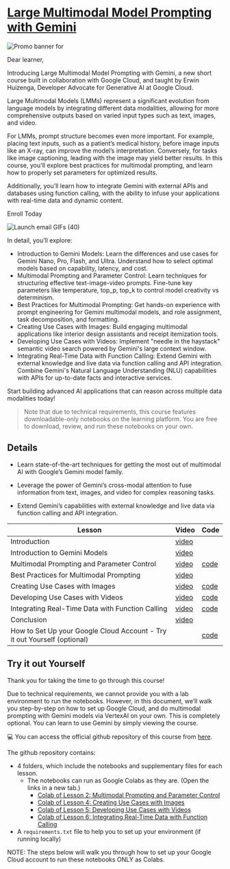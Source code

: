 # [Large Multimodal Model Prompting with Gemini](https://learn.deeplearning.ai/courses/large-multimodal-model-prompting-with-gemini/)

![Promo banner for](https://ci3.googleusercontent.com/meips/ADKq_Na9Tkp-uHkpk5LyGeR35JyEcQoOGW-j7GBO7VS7lklagsVRIEX0Lz-BO41Y8rCYIVkqkFm9ocOHrWO47pvI5WkPmh0HWUMJd6mDH790kGgh-ULu0JBdofmzTZky3CFe-1uHqk9Om64Ral2i4dfzapXJRtNskkCHBQzhlURV-EgZTdla8cSaQ80z2gnkVhP7pmkggS-953v_j3l6rP_BIW-y9vxgwfVG_i1amlS4zg=s0-d-e1-ft#https://info.deeplearning.ai/hs-fs/hubfs/DeepLearning_Gemini_Banner_2070x1080.png?width=1120&upscale=true&name=DeepLearning_Gemini_Banner_2070x1080.png)

Dear learner, 

 

Introducing Large Multimodal Model Prompting with Gemini, a new short course built in collaboration with Google Cloud, and taught by Erwin Huizenga, Developer Advocate for Generative AI at Google Cloud.

 

Large Multimodal Models (LMMs) represent a significant evolution from language models by integrating different data modalities, allowing for more comprehensive outputs based on varied input types such as text, images, and video.

 

For LMMs, prompt structure becomes even more important. For example, placing text inputs, such as a patient’s medical history, before image inputs like an X-ray, can improve the model’s interpretation. Conversely, for tasks like image captioning, leading with the image may yield better results. In this course, you'll explore best practices for multimodal prompting, and learn how to properly set parameters for optimized results.

 

Additionally, you’ll learn how to integrate Gemini with external APIs and databases using function calling, with the ability to infuse your applications with real-time data and dynamic content.

Enroll Today

![Launch email GIFs (40)](https://ci3.googleusercontent.com/meips/ADKq_NaAl_q7VZDiEmQqF0jZLw69gm0kVImzztthG-WhKskRmEjiAUyoJs5LCdpcFoGSykMD50o2glgROlKzmuTa80qB1WJfvFbIlNR_b1ur7Pd1tpLXwOZsxcQZ_G7IZCdfowRJzzJRmhoMZMhguYRYkwWfvq6qFqsoriRa2zWvND8puqIxYIG-R63VAeph5Nkf5VQX2DzuBzE0tDrl1uwP=s0-d-e1-ft#https://info.deeplearning.ai/hs-fs/hubfs/Launch%20email%20GIFs%20(40).gif?width=1120&upscale=true&name=Launch%20email%20GIFs%20(40).gif)

In detail, you’ll explore:

  -  Introduction to Gemini Models: Learn the differences and use cases for Gemini Nano, Pro, Flash, and Ultra. Understand how to select optimal models based on capability, latency, and cost.
  -  Multimodal Prompting and Parameter Control: Learn techniques for structuring effective text-image-video prompts. Fine-tune key parameters like temperature, top_p, top_k to control model creativity vs determinism.
  -  Best Practices for Multimodal Prompting: Get hands-on experience with prompt engineering for Gemini multimodal models, and role assignment, task decomposition, and formatting. 
  -  Creating Use Cases with Images: Build engaging multimodal applications like interior design assistants and receipt itemization tools. 
  -  Developing Use Cases with Videos: Implement "needle in the haystack" semantic video search powered by Gemini's large context window. 
  -  Integrating Real-Time Data with Function Calling: Extend Gemini with external knowledge and live data via function calling and API integration. Combine Gemini's Natural Language Understanding (NLU) capabilities with APIs for up-to-date facts and interactive services.

Start building advanced AI applications that can reason across multiple data modalities today!

 

> Note that due to technical requirements, this course features downloadable-only notebooks on the learning platform. You are free to download, review, and run these notebooks on your own.

## Details
- Learn state-of-the-art techniques for getting the most out of multimodal AI with Google’s Gemini model family.

- Leverage the power of Gemini’s cross-modal attention to fuse information from text, images, and video for complex reasoning tasks.

- Extend Gemini’s capabilities with external knowledge and live data via function calling and API integration.


|Lesson|Video|Code|
|-|-|-|
|Introduction|[video](https://dyckms5inbsqq.cloudfront.net/GC/C4/L0/sc-GC-C4-L0-master.m3u8)||
|Introduction to Gemini Models|[video](https://dyckms5inbsqq.cloudfront.net/GC/C4/L1/sc-GC-C4-L1-master.m3u8)||
|Multimodal Prompting and Parameter Control|[video](https://dyckms5inbsqq.cloudfront.net/GC/C4/L2/sc-GC-C4-L2-master.m3u8)|[code](https://github.com/https-deeplearning-ai/sc-gc-c4-gemini-public/tree/main/lesson-2)|
|Best Practices for Multimodal Prompting|[video](https://dyckms5inbsqq.cloudfront.net/GC/C4/L3/sc-GC-C4-L3-master.m3u8)||
|Creating Use Cases with Images|[video](https://dyckms5inbsqq.cloudfront.net/GC/C4/L4/sc-GC-C4-L4-master.m3u8)|[code](https://github.com/https-deeplearning-ai/sc-gc-c4-gemini-public/tree/main/lesson-4)|
|Developing Use Cases with Videos|[video](https://dyckms5inbsqq.cloudfront.net/GC/C4/L5/sc-GC-C4-L5-master.m3u8)|[code](https://github.com/https-deeplearning-ai/sc-gc-c4-gemini-public/tree/main/lesson-5)|
|Integrating Real-Time Data with Function Calling|[video](https://dyckms5inbsqq.cloudfront.net/GC/C4/L6/sc-GC-C4-L6-master.m3u8)|[code](https://github.com/https-deeplearning-ai/sc-gc-c4-gemini-public/tree/main/lesson-6)|
|Conclusion|[video](https://dyckms5inbsqq.cloudfront.net/GC/C4/Conclusion/sc-GC-C4-Conclusion-master.m3u8)||
|How to Set Up your Google Cloud Account - Try it out Yourself (optional)||[code]()|


## Try it out Yourself
Thank you for taking the time to go through this course! 


Due to technical requirements, we cannot  provide you with a lab environment to run the notebooks. However, in this document, we’ll walk you step-by-step on how to set up Google Cloud, and do multimodal prompting with Gemini models via VertexAI on your own. This is completely optional. You can learn to use Gemini by simply viewing the course.


💻 You can access the official github repository of this course from [here](https://www.google.com/url?q=https://github.com/https-deeplearning-ai/sc-gc-c4-gemini-public&sa=D&source=editors&ust=1724806171124720&usg=AOvVaw0BAgF_oCnbSwSB86VQlbd3).

The github repository contains:

- 4 folders, which include the notebooks and supplementary files for each lesson.
  - The notebooks can run as Google Colabs as they are. (Open the links in a new tab.)
    - [Colab of Lesson 2: Multimodal Prompting and Parameter Control](https://www.google.com/url?q=https://colab.sandbox.google.com/github/https-deeplearning-ai/sc-gc-c4-gemini-public/blob/main/lesson-2/L2_colab_prompting_and_parameters.ipynb&sa=D&source=editors&ust=1724806171125472&usg=AOvVaw3s5zEkSayi5sA6q5Keun-I)
    - [Colab of Lesson 4: Creating Use Cases with Images](https://www.google.com/url?q=https://colab.sandbox.google.com/github/https-deeplearning-ai/sc-gc-c4-gemini-public/blob/main/lesson-4/L4_colab_images.ipynb&sa=D&source=editors&ust=1724806171125819&usg=AOvVaw1BlU9QDGbYywgqb5vVSLrM)
    - [Colab of Lesson 5: Developing Use Cases with Videos](https://www.google.com/url?q=https://colab.sandbox.google.com/github/https-deeplearning-ai/sc-gc-c4-gemini-public/blob/main/lesson-5/L5_colab_videos.ipynb&sa=D&source=editors&ust=1724806171126217&usg=AOvVaw3SOrOBTNXGZ4LkAwdD5D3f)
    - [Colab of Lesson 6: Integrating Real-Time Data with Function Calling](https://www.google.com/url?q=https://colab.sandbox.google.com/github/https-deeplearning-ai/sc-gc-c4-gemini-public/blob/main/lesson-6/L6_colab_function_calling.ipynb&sa=D&source=editors&ust=1724806171126628&usg=AOvVaw3pv34hvvrR0VdjRQz9KrPg)
- A `requirements.txt` file to help you to set up your environment (if running locally)

NOTE: The steps below will walk you through how to set up your Google Cloud account to run these notebooks ONLY as Colabs.